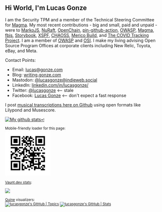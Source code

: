 ## Hi World, I'm Lucas Gonze

I am the Security TPM and a member of the Technical Steering Committee  for [Magma](https://magmacore.org/). My most recent contributions - big and small, paid and unpaid - were to [MarkoJS](https://github.com/marko-js/marko), [NuRaft](https://github.com/ebay/NuRaft), [OpenChain](https://github.com/OpenChain-Project), [pin-github-action](https://github.com/mheap/pin-github-action), [OWASP](https://github.com/OWASP/CheatSheetSeries/), [Magma](magmacore.org/), [fbjs](https://github.com/facebook/fbjs), [Storybook](https://github.com/storybookjs/storybook), [XSPF](https://gitlab.xiph.org/xiph/xspf-website), [CHAOSS](https://chaoss.info/), [Merico Build](https://github.com/merico-dev/build), and [The COVID Tracking Project](https://github.com/orgs/COVID19Tracking/dashboard). I am a member of [OWASP](https://owasp.org/) and [OSI](https://opensource.org/). I make my living advising  Open Source Program Offices at corporate clients including New Relic, Toyota, eBay, and Meta. 

Contact Points:
- Email: [lucas@gonze.com](mailto:lucas@gonze.com)
- Blog: [writing.gonze.com](https://writing.gonze.com/)
- Mastodon: <a rel="me" href="https://indieweb.social/@lucasgonze">@lucasgonze@indieweb.social</a>
- LinkedIn: [linkedin.com/in/lucasgonze/](https://www.linkedin.com/in/lucasgonze/)
- Twitter: [@lucasgonze](https://twitter.com/lucas_gonze) <-- stale
- Facebook: [Lucas Gonze](https://www.facebook.com/lucasgonze) <-- don't expect a fast response

I post [musical transcriptions here on Github](https://duckduckgo.com/?q=site%3Agithub.com+lucasgonze+%22sheet+music%22&ia=web) using open formats like Lilypond and Musescore.

<a href="https://github.com/anuraghazra/github-readme-stats">![My github stats](https://github-readme-stats.vercel.app/api?username=lucasgonze&show_icons=true)</a><small>[*!](https://github.com/anuraghazra/github-readme-stats)

Mobile-friendly loader for this page:<br>
<img src="https://github.com/lucasgonze/lucasgonze/blob/f96e7ae286da255a571e049213adf8ff0c391fd6/github-lucagonze-QR-code.jpg" alt="QR code for github.com/lucasgonze" height="150">

[Vaunt.dev stats](https://docs.vaunt.dev/features/developer_cards):
<p>
    <a href="https://vaunt.dev">
        <img src="https://api.vaunt.dev/v1/github/entities/{{github_username}}/contributions?format=svg" width="350" />
    </a>
</p>

[Quine](https://quine.sh/) visualizers:<br>
[![lucasgonze's GitHub | Topics](https://stats.quine.sh/lucasgonze/topics-over-time?theme=light)](https://quine.sh)
[![lucasgonze's GitHub | Stats](https://stats.quine.sh/lucasgonze/github?theme=light)](https://quine.sh)
